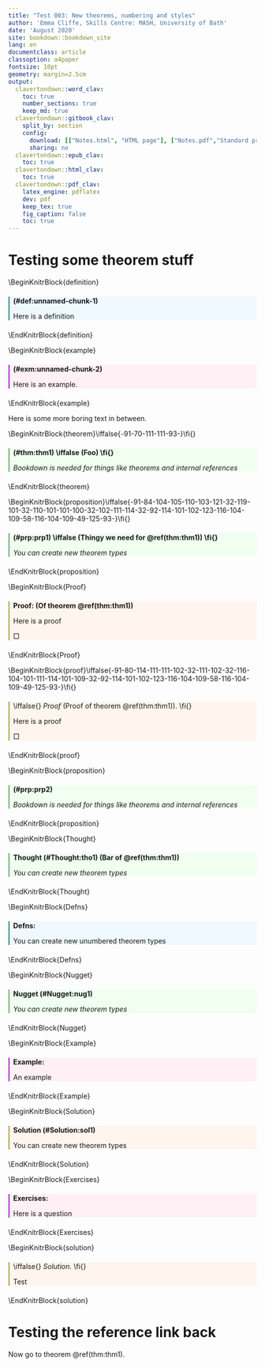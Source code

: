 ```yaml
---
title: "Test 003: New theorems, numbering and styles"
author: 'Emma Cliffe, Skills Centre: MASH, University of Bath'
date: 'August 2020'
site: bookdown::bookdown_site
lang: en
documentclass: article
classoption: a4paper
fontsize: 10pt
geometry: margin=2.5cm
output:
  clavertondown::word_clav:
    toc: true
    number_sections: true
    keep_md: true
  clavertondown::gitbook_clav:
    split_by: section
    config:
      download: [["Notes.html", "HTML page"], ["Notes.pdf","Standard print PDF"], ["NotesClear.pdf","Clear print PDF"], ["NotesLarge.pdf","Large print PDF"], ["Notes.docx","Accessible Word document"], ["Notes.epub","Accessible EPub book" ]]
      sharing: no
  clavertondown::epub_clav:
    toc: true
  clavertondown::html_clav:
    toc: true
  clavertondown::pdf_clav:
    latex_engine: pdflatex
    dev: pdf
    keep_tex: true
    fig_caption: false
    toc: true
---
```

# Testing some theorem stuff

\BeginKnitrBlock{definition}<div class="bookdown-definition" id="def:unnamed-chunk-1" style="margin-bottom: 1.5em; margin-top:1.5em; background-color: AliceBlue; border-left-style: solid; border-color: CadetBlue; padding-left: 0.5em;"><strong>(\#def:unnamed-chunk-1) </strong><p>Here is a definition<p></div>\EndKnitrBlock{definition}

\BeginKnitrBlock{example}<div class="bookdown-example" id="exm:unnamed-chunk-2" style="margin-bottom: 1.5em; margin-top:1.5em; background-color: lavenderblush; border-left-style: solid; border-color: mediumorchid; padding-left: 0.5em;"><strong>(\#exm:unnamed-chunk-2) </strong><p>Here is an example.<p></div>\EndKnitrBlock{example}

Here is some more boring text in between.

\BeginKnitrBlock{theorem}\iffalse{-91-70-111-111-93-}\fi{}<div class="bookdown-theorem" id="thm:thm1" style="margin-bottom: 1.5em; margin-top:1.5em; background-color: honeydew; border-left-style: solid; border-color: darkseagreen; padding-left: 0.5em;"><strong>(\#thm:thm1)  \iffalse (Foo) \fi{} </strong><p><em>Bookdown is needed for things like theorems and internal references</em></p></div>\EndKnitrBlock{theorem}

\BeginKnitrBlock{proposition}\iffalse{-91-84-104-105-110-103-121-32-119-101-32-110-101-101-100-32-102-111-114-32-92-114-101-102-123-116-104-109-58-116-104-109-49-125-93-}\fi{}<div class="bookdown-proposition" id="prp:prp1" style="margin-bottom: 1.5em; margin-top:1.5em; background-color: honeydew; border-left-style: solid; border-color: darkseagreen; padding-left: 0.5em;"><strong>(\#prp:prp1)  \iffalse (Thingy we need for \@ref(thm:thm1)) \fi{} </strong><p><em>You can create new theorem types</em></p></div>\EndKnitrBlock{proposition}

\BeginKnitrBlock{Proof}<div class="Proof" style="margin-bottom: 1.5em; margin-top:1.5em; background-color: seashell; border-left-style: solid; border-color: darkkhaki; padding-left: 0.5em;"><span class="Proof" id="Proof:unnamed-chunk-3"><strong> Proof:  (Of theorem \@ref(thm:thm1)) </strong></span><p>Here is a proof</p><p>&squ;</p></div>\EndKnitrBlock{Proof}

\BeginKnitrBlock{proof}\iffalse{-91-80-114-111-111-102-32-111-102-32-116-104-101-111-114-101-109-32-92-114-101-102-123-116-104-109-58-116-104-109-49-125-93-}\fi{}<div class="bookdown-proof" style="margin-bottom: 1.5em; margin-top:1.5em; background-color: seashell; border-left-style: solid; border-color: darkkhaki; padding-left: 0.5em;">\iffalse{} <span class="proof"><em>Proof</em> (Proof of theorem \@ref(thm:thm1)). </span>  \fi{}<p>Here is a proof</p><p>&squ;</p></div>\EndKnitrBlock{proof}

\BeginKnitrBlock{proposition}<div class="bookdown-proposition" id="prp:prp2" style="margin-bottom: 1.5em; margin-top:1.5em; background-color: honeydew; border-left-style: solid; border-color: darkseagreen; padding-left: 0.5em;"><strong>(\#prp:prp2) </strong><p><em>Bookdown is needed for things like theorems and internal references</em></p></div>\EndKnitrBlock{proposition}

\BeginKnitrBlock{Thought}<div class="Thought" style="margin-bottom: 1.5em; margin-top:1.5em; background-color: honeydew; border-left-style: solid; border-color: darkseagreen; padding-left: 0.5em;"><span class="Thought" id="Thought:tho1"><strong> Thought (\#Thought:tho1)  (Bar of \@ref(thm:thm1)) </strong></span><p><em>You can create new theorem types</em></p></div>\EndKnitrBlock{Thought}

\BeginKnitrBlock{Defns}<div class="Defns" style="margin-bottom: 1.5em; margin-top:1.5em; background-color: AliceBlue; border-left-style: solid; border-color: CadetBlue; padding-left: 0.5em;"><span class="Defns" id="Defns:unnamed-chunk-5"><strong> Defns: </strong></span><p>You can create new unumbered theorem types</p></div>\EndKnitrBlock{Defns}

\BeginKnitrBlock{Nugget}<div class="Nugget" style="margin-bottom: 1.5em; margin-top:1.5em; background-color: honeydew; border-left-style: solid; border-color: darkseagreen; padding-left: 0.5em;"><span class="Nugget" id="Nugget:nug1"><strong> Nugget (\#Nugget:nug1) </strong></span><p><em>You can create new theorem types</em></p></div>\EndKnitrBlock{Nugget}

\BeginKnitrBlock{Example}<div class="Example" style="margin-bottom: 1.5em; margin-top:1.5em; background-color: lavenderblush; border-left-style: solid; border-color: mediumorchid; padding-left: 0.5em;"><span class="Example" id="Example:unnamed-chunk-6"><strong> Example: </strong></span><p>An example</p></div>\EndKnitrBlock{Example}

\BeginKnitrBlock{Solution}<div class="Solution" style="margin-bottom: 1.5em; margin-top:1.5em; background-color: seashell; border-left-style: solid; border-color: darkkhaki; padding-left: 0.5em;"><span class="Solution" id="Solution:sol1"><strong> Solution (\#Solution:sol1) </strong></span><p>You can create new theorem types</p></div>\EndKnitrBlock{Solution}

\BeginKnitrBlock{Exercises}<div class="Exercises" style="margin-bottom: 1.5em; margin-top:1.5em; background-color: lavenderblush; border-left-style: solid; border-color: mediumorchid; padding-left: 0.5em;"><span class="Exercises" id="Exercises:unnamed-chunk-7"><strong> Exercises: </strong></span><p>Here is a question</p></div>\EndKnitrBlock{Exercises}

\BeginKnitrBlock{solution}<div class="bookdown-solution" style="margin-bottom: 1.5em; margin-top:1.5em; background-color: seashell; border-left-style: solid; border-color: darkkhaki; padding-left: 0.5em;">\iffalse{} <span class="solution"><em>Solution. </em></span>  \fi{}<p>Test</p></div>\EndKnitrBlock{solution}

# Testing the reference link back

Now go to theorem \@ref(thm:thm1).

<!--chapter:end:index.Rmd-->

